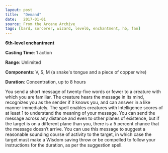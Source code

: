 ```yaml
---
layout: post
title:  "Demand"
date:   2017-01-01
source: From the Arcane Archive
tags: [bard, sorcerer, wizard, level6, enchantment, hb, fan]
---
```


**6th-level enchantment**

**Casting Time**: 1 action

**Range**: Unlimited

**Components**: V, S, M (a snake's tongue and a piece of copper wire)

**Duration**: Concentration, up to 8 hours

You send a short message of twenty-five words or fewer to a creature with which you are familiar. The creature hears the message in its mind, recognizes you as the sender if it knows you, and can answer in a like manner immediately. The spell enables creatures with Intelligence scores of at least 1 to understand the meaning of your message. You can send the message across any distance and even to other planes of existence, but if the target is on a different plane than you, there is a 5 percent chance that the message doesn’t arrive.
You can use this message to suggest a reasonable sounding course of activity to the target, in which case the target must make a Wisdom saving throw or be compelled to follow your instructions for the duration, as per the suggestion spell.
